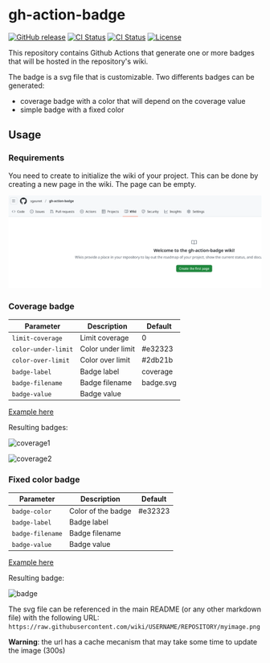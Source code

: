 # gh-action-badge

[![GitHub release](https://img.shields.io/github/release/sgaunet/gh-action-badge.svg)](https://github.com/sgaunet/gh-action-badge/releases/latest)
[![CI Status](https://github.com/sgaunet/gh-action-badge/actions/workflows/publish.yml/badge.svg)](https://github.com/sgaunet/gh-action-badge/actions/workflows/publish.yml)
[![CI Status](https://github.com/sgaunet/gh-action-badge/actions/workflows/release.yml/badge.svg)](https://github.com/sgaunet/gh-action-badge/actions/workflows/release.yml)
[![License](https://img.shields.io/github/license/sgaunet/gh-action-badge.svg)](LICENSE)

This repository contains Github Actions that generate one or more badges that will be hosted in the repository's wiki.

The badge is a svg file that is customizable. Two differents badges can be generated:

* coverage badge with a color that will depend on the coverage value
* simple badge with a fixed color

## Usage

### Requirements

You need to create to initialize the wiki of your project. This can be done by creating a new page in the wiki. The page can be empty.

![wiki](img/init-wiki.png)

### Coverage badge

| Parameter | Description | Default |
| --- | --- | --- |
| `limit-coverage` | Limit coverage | 0 |
| `color-under-limit` | Color under limit | #e32323 |
| `color-over-limit` | Color over limit | #2db21b |
| `badge-label` | Badge label | coverage |
| `badge-filename` | Badge filename | badge.svg |
| `badge-value` | Badge value | |

[Example here](.github/workflows/gh-action-coverage-test.yml)

Resulting badges:

![coverage1](https://raw.githubusercontent.com/wiki/ghcr.io/sgaunet/gh-action-badge/coverage-badge.svg)

![coverage2](https://raw.githubusercontent.com/wiki/ghcr.io/sgaunet/gh-action-badge/coverage-badge2.svg)

### Fixed color badge

| Parameter | Description | Default |
| --- | --- | --- |
| `badge-color` | Color of the badge | #e32323 |
| `badge-label` | Badge label | |
| `badge-filename` | Badge filename | |
| `badge-value` | Badge value | |

[Example here](.github/workflows/gh-action-badge-test.yml)

Resulting badge:

![badge](https://raw.githubusercontent.com/wiki/ghcr.io/sgaunet/gh-action-badge/badge.svg)

The svg file can be referenced in the main README (or any other markdown file) with the following URL: `https://raw.githubusercontent.com/wiki/USERNAME/REPOSITORY/myimage.png`

**Warning**: the url has a cache mecanism that may take some time to update the image (300s)
